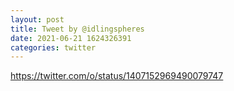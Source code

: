 ```yaml
--- 
layout: post 
title: Tweet by @idlingspheres 
date: 2021-06-21 1624326391 
categories: twitter 
--- 
```

https://twitter.com/o/status/1407152969490079747